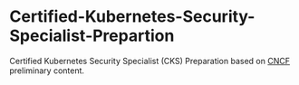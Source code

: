 # Certified-Kubernetes-Security-Specialist-Prepartion
Certified Kubernetes Security Specialist (CKS) Preparation based on [CNCF](https://training.linuxfoundation.org/certification/certified-kubernetes-security-specialist/?utm_source=cncf&amp;utm_medium=blog&amp;utm_campaign=cks0720) preliminary content.
